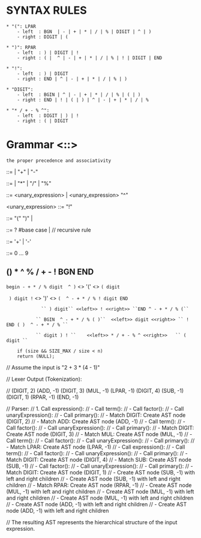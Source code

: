
# SYNTAX RULES

````
* "(": LPAR
    - left  : BGN  | - | + | * | / | % | DIGIT | ^ | )
    - right : DIGIT | (

* ")": RPAR
    - left  : ) | DIGIT | !
    - right : ( |  ^ | - | + | * | / | % | ! | DIGIT | END

* "!":
    - left  : ) | DIGIT
    - right : END | ^ | - | + | * | / | % | )

* "DIGIT":
    - left  : BGIN | ^ | - | + | * | / | % | ( | )
    - right : END | ! | ( | ) | ^ | - | + | * | / | %

* "* / + - % ^":
    - left  : DIGIT | ) | !
    - right : ( | DIGIT

````

# Grammar <::>

``the proper precedence and associativity ``

<expression> ::= <term> | <term> "+" <expression> | <term> "-" <expression>

<term> ::= <factor> | <factor> "*" <term> | <factor> "/" <term> | <factor> "%" <term>

<factor> ::= <unary_expression> | <unary_expression> "^" <factor>

<unary_expression> ::=  <primary> "!"

<primary> ::= "(" <expression> ")" | <number>

<number> ::= <sign>? <digit> #base case
            | <digit> <number> // recursive rule

<sign>   ::= '+' | '-'

<digit>  ::= 0 ... 9









##          () * ^ % / + - !    BGN END 
            
   `` begin - + * / % digit  ^ ) ``  <<left>> '(' <<right>> `` ( digit ``

   ``  ) digit ! ``                  <<left>> ')' <<right>> `` (  ^ - + * / % ! digit END ``

                 `` ) digit`` <<left>> ! <<right>> ``END ^ - + * / % (``

               `` BGIN  ^ - + * / % ( )``  <<left>> digit <<right>> `` !  END ( )  ^ - + * / % ``

               `` digit ) ! ``    <<left>> * / + - % ^ <<right>>   `` ( digit ``

    	if (size && SIZE_MAX / size < n)
		return (NULL);






// Assume the input is "2 + 3 * (4 - 1)"

// Lexer Output (Tokenization):

//                  (DIGIT, 2) (ADD, -1) (DIGIT, 3) (MUL, -1) (LPAR, -1) (DIGIT, 4) (SUB, -1) (DIGIT, 1) (RPAR, -1) (END, -1)

// Parser:
// 1. Call expression():
//    - Call term():
//      - Call factor():
//        - Call unaryExpression():
//          - Call primary():
//            - Match DIGIT: Create AST node (DIGIT, 2)
//      - Match ADD: Create AST node (ADD, -1)
//      - Call term():
//        - Call factor():
//          - Call unaryExpression():
//            - Call primary():
//              - Match DIGIT: Create AST node (DIGIT, 3)
//          - Match MUL: Create AST node (MUL, -1)
//          - Call term():
//            - Call factor():
//              - Call unaryExpression():
//                - Call primary():
//                  - Match LPAR: Create AST node (LPAR, -1)
//                  - Call expression():
//                    - Call term():
//                      - Call factor():
//                        - Call unaryExpression():
//                          - Call primary():
//                            - Match DIGIT: Create AST node (DIGIT, 4)
//                        - Match SUB: Create AST node (SUB, -1)
//                        - Call factor():
//                          - Call unaryExpression():
//                            - Call primary():
//                              - Match DIGIT: Create AST node (DIGIT, 1)
//                          - Create AST node (SUB, -1) with left and right children
//                      - Create AST node (SUB, -1) with left and right children
//                    - Match RPAR: Create AST node (RPAR, -1)
//                  - Create AST node (MUL, -1) with left and right children
//              - Create AST node (MUL, -1) with left and right children
//            - Create AST node (MUL, -1) with left and right children
//        - Create AST node (ADD, -1) with left and right children
//    - Create AST node (ADD, -1) with left and right children

// The resulting AST represents the hierarchical structure of the input expression.
